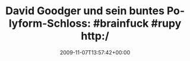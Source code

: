 ---
retweeted: false
source: <a href="http://twitter.com" rel="nofollow">Twitter Web Client</a>
entities:
  hashtags:
  - text: brainfuck
    indices:
    - '48'
    - '58'
  - text: rupy
    indices:
    - '59'
    - '64'
  symbols: []
  user_mentions: []
  urls: []
display_text_range:
- '0'
- '89'
favorite_count: '0'
id_str: '5506356937'
truncated: false
retweet_count: '0'
id: '5506356937'
created_at: Sat Nov 07 13:57:42 +0000 2009
favorited: false
full_text: 'David Goodger und sein buntes Polyform-Schloss: #brainfuck #rupy http://twitpic.com/olzm5'
lang: de
tags:
- brainfuck
- rupy
- pesos/twitter
date: '2009-11-07T13:57:42+00:00'
src: https://twitter.com/bascht/status/5506356937
original_url: https://twitter.com/bascht/status/5506356937
type: twitter_tweet
text: 'David Goodger und sein buntes Polyform-Schloss: #brainfuck #rupy http://twitpic.com/olzm5'
title: 'David Goodger und sein buntes Polyform-Schloss: #brainfuck #rupy http:/'

---